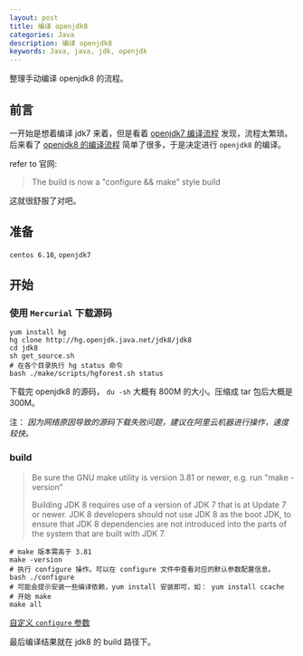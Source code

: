 ```yaml
---
layout: post
title: 编译 openjdk8
categories: Java
description: 编译 openjdk8
keywords: Java, java, jdk, openjdk
---
```


整理手动编译 openjdk8 的流程。

## 前言

一开始是想着编译 jdk7 来着，但是看着 [openjdk7 编译流程](http://hg.openjdk.java.net/jdk7u/jdk7u/raw-file/tip/README-builds.html "openjdk7-build-readme") 发现，流程太繁琐。后来看了 [openjdk8 的编译流程](http://hg.openjdk.java.net/jdk8u/jdk8u/raw-file/tip/README-builds.html "openjdk8-build-readme") 简单了很多，于是决定进行 `openjdk8` 的编译。

refer to 官网:

> The build is now a "configure && make" style build

这就很舒服了对吧。

## 准备

`centos 6.10`, `openjdk7`

## 开始

### 使用 `Mercurial` 下载源码

```shell
yum install hg
hg clone http://hg.openjdk.java.net/jdk8/jdk8
cd jdk8
sh get_source.sh
# 在各个目录执行 hg status 命令
bash ./make/scripts/hgforest.sh status
```

下载完 openjdk8 的源码， `du -sh` 大概有 800M 的大小。压缩成 tar 包后大概是 300M。

注： *因为网络原因导致的源码下载失败问题，建议在阿里云机器进行操作，速度较快。*

### build

> Be sure the GNU make utility is version 3.81 or newer, e.g. run "make -version"
>
> Building JDK 8 requires use of a version of JDK 7 that is at Update 7 or newer. JDK 8 developers should not use JDK 8 as the boot JDK, to ensure that JDK 8 dependencies are not introduced into the parts of the system that are built with JDK 7.

```shell
# make 版本需高于 3.81
make -version
# 执行 configure 操作。可以在 configure 文件中查看对应的默认参数配置信息。
bash ./configure
# 可能会提示安装一些编译依赖，yum install 安装即可，如： yum install ccache
# 开始 make
make all
```

[自定义 `configure` 参数](http://hg.openjdk.java.net/jdk8u/jdk8u/raw-file/tip/README-builds.html#configure "configure配置")

最后编译结果就在 jdk8 的 build 路径下。
